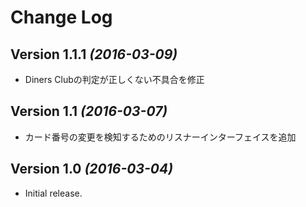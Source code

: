 Change Log
==========

Version 1.1.1 *(2016-03-09)*
----------------------------

- Diners Clubの判定が正しくない不具合を修正


Version 1.1 *(2016-03-07)*
----------------------------

- カード番号の変更を検知するためのリスナーインターフェイスを追加


Version 1.0 *(2016-03-04)*
----------------------------

- Initial release.

